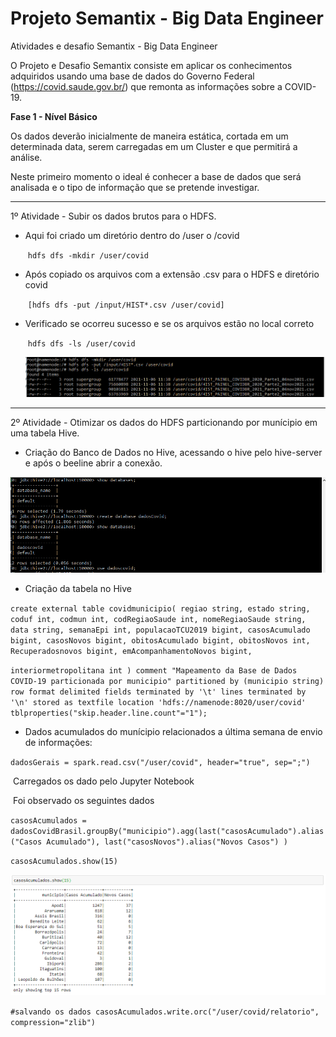 # Projeto Semantix - Big Data Engineer
Atividades e desafio Semantix - Big Data Engineer



O Projeto e Desafio Semantix consiste em aplicar os conhecimentos adquiridos usando uma base de dados do Governo Federal (https://covid.saude.gov.br/) que remonta as informações sobre a COVID-19.

**Fase 1 - Nível Básico**

Os dados deverão inicialmente de maneira estática, cortada em um determinada data, serem carregadas em um Cluster e que permitirá a análise.

Neste primeiro momento o ideal é conhecer a base de dados que será analisada e o tipo de informação que se pretende investigar.

------

1º Atividade - Subir os dados brutos para o HDFS.

- Aqui foi criado um diretório dentro do /user o /covid

  ​	`hdfs dfs -mkdir /user/covid`

- Após copiado os arquivos com a extensão .csv para o HDFS e diretório covid

  ​	`[hdfs dfs -put /input/HIST*.csv /user/covid]`

- Verificado se ocorreu sucesso e se os arquivos estão no local correto

  ​	`hdfs dfs -ls /user/covid`

  ![img1](https://github.com/ecardozo/ProjetoSemantix/blob/main/CapturaDeTela/EnvioDeDadosBrutosHDFS.png)

------

2º Atividade - Otimizar os dados do HDFS particionando por munícipio em uma tabela Hive.

- Criação do Banco de Dados no Hive, acessando o hive pelo hive-server e após o beeline abrir a conexão.

![img2](https://github.com/ecardozo/ProjetoSemantix/blob/main/CapturaDeTela/CriacaoBDCovid.png)

- Criação da tabela no Hive

`create external table covidmunicipio(
regiao string,
estado string,
coduf int,
codmun int,
codRegiaoSaude int,
nomeRegiaoSaude string,
data string,
semanaEpi int,
populacaoTCU2019 bigint,
casosAcumulado bigint,
casosNovos bigint,
obitosAcumulado bigint,
obitosNovos int,
Recuperadosnovos bigint,
emAcompanhamentoNovos bigint,  `

`interiormetropolitana int
)
comment "Mapeamento da Base de Dados COVID-19 particionada por municipio"
partitioned by (municipio string)
row format delimited
fields terminated by '\t'
lines terminated by '\n'
stored as textfile
location 'hdfs://namenode:8020/user/covid'
tblproperties("skip.header.line.count"="1");`

- Dados acumulados do munícipio relacionados a última semana de envio de informações:

`dadosGerais = spark.read.csv("/user/covid", header="true", sep=";")`

​			Carregados os dado pelo Jupyter Notebook

​			Foi observado os seguintes dados

`casosAcumulados = dadosCovidBrasil.groupBy("municipio").agg(last("casosAcumulado").alias("Casos Acumulado"), last("casosNovos").alias("Novos Casos") )`

`casosAcumulados.show(15)`

![img4](https://github.com/ecardozo/ProjetoSemantix/blob/main/CapturaDeTela/TelaDadosAcumulado.png)

`#salvando os dados
casosAcumulados.write.orc("/user/covid/relatorio", compression="zlib")`
